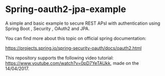 # Spring-oauth2-jpa-example
A simple and basic example  to secure REST APsI with authentication using Spring Boot , Security , OAuth2 and JPA.

You can find more about this topic on official spring documentation:

https://projects.spring.io/spring-security-oauth/docs/oauth2.html

This repository supports the following video tutorial: https://www.youtube.com/watch?v=0pD7YeTAUkk, made on the 14/04/2017.
